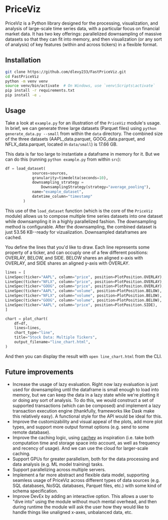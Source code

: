# PriceViz

PriceViz is a Python library designed for the processing, visualization, and analysis of large-scale time series data, with a particular focus on financial market data. It has two key offerings: parallelized downsampling of massive datasets so that they can fit into memory, and then visualization (or any sort of analysis) of key features (within and across tickers) in a flexible format.

## Installation

```bash
git clone https://github.com/dlevy233/FastPriceViz.git
cd FastPriceViz
python -m venv venv
source venv/bin/activate  # On Windows, use `venv\Scripts\activate`
pip install -r requirements.txt
pip install -e .
```

## Usage

Take a look at `example.py` for an illustration of the `PriceViz` module's usage. In brief, we can generate three large datasets (Parquet files) using `python generate_data.py --small` from within the `data` directory. The combined size of the three datasets (AAPL_data.parquet, GOOG_data.parquet, and NFLX_data.parquet, located in `data/small`) is 17.66 GB.

This data is far too large to instantiate a dataframe in memory for it. But we can do this (running `python example.py` from within `src`):

```python
df = load_dataset(
            sources=sources,
            granularity=timedelta(seconds=10),
            downsampling_strategy =
                DownsamplingStrategy(strategy="average_pooling"),
            name="example_dataset",
            datetime_column="timestamp"
        )
```

This use of the `load_dataset` function (which is the core of the `PriceViz` module) allows us to compose multiple time series datasets into one dataset while downsampling it in a highly parallelized fashion. The downsampling method is configurable. After the downsampling, the combined dataset is just 53.56 KB--ready for vizualization. Downsampled dataframes are cached.

You define the lines that you'd like to draw. Each line represents some property of a ticker, and can occuply one of a few different positions: OVERLAY, BELOW, and SIDE. BELOW shares an aligned x-axis with OVERLAY, and SIDE shares an aligned y-axis with OVERLAY.

```python
lines = [
LineSpec(ticker="AAPL", column="price", position=PlotPosition.OVERLAY),
LineSpec(ticker="NFLX", column="price", position=PlotPosition.OVERLAY),
LineSpec(ticker="GOOG", column="price", position=PlotPosition.OVERLAY),
LineSpec(ticker="AAPL", column="volume", position=PlotPosition.BELOW),
LineSpec(ticker="NFLX", column="volume", position=PlotPosition.BELOW),
LineSpec(ticker="GOOG", column="volume", position=PlotPosition.BELOW),
LineSpec(ticker="AAPL", column="price", position=PlotPosition.SIDE),
]

chart = plot_chart(
    df=df,
    lines=lines,
    chart_type="line",
    title="Stock Data: Multiple Tickers",
    output_filename="line_chart.html",
)
```
And then you can display the result with `open line_chart.html` from the CLI.

## Future improvements

- Increase the usage of lazy evaluation. Right now lazy evaluation is just used for downsampling until the dataframe is small enough to load into memory, but we can keep the data in a lazy state while we're plotting it or doing any sort of analysis. To do this, we would construct a set of supported transactions (which can be composed) and implement a lazy transaction execution engine (thankfully, frameworks like Dask make this relatively easy). A functional style for the API would be ideal for this.
- Improve the customizability and visual appeal of the plots, add more plot types, and support more output format options (e.g. send to some remote database).
- Improve the caching logic, using [cachey](https://github.com/dask/cachey) as inspiration (i.e. take both computation time and storage space into account, as well as frequency and recency of usage). And we can use the cloud for larger-scale caching.
- Support GPUs for greater parallelism, both for the data processing and data analysis (e.g. ML model training) tasks.
- Support parallelizing across multiple servers.
- Implement a far more abstract and flexible data model, supporting seamless usage of PriceViz across different types of data sources (e.g. SQL databases, NoSQL databases, Parquet files, etc.) with some kind of schema specification.
- Improve DevEx by adding an interactive option. This allows a user to "dive into" using the module without much mental overhead, and then during runtime the module will ask the user how they would like to handle things like unaligned x-axes, unbalanced data, etc.
